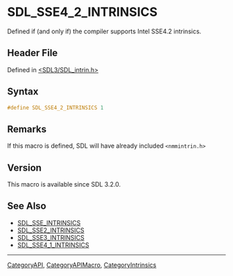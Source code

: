 # SDL_SSE4_2_INTRINSICS

Defined if (and only if) the compiler supports Intel SSE4.2 intrinsics.

## Header File

Defined in [<SDL3/SDL_intrin.h>](https://github.com/libsdl-org/SDL/blob/main/include/SDL3/SDL_intrin.h)

## Syntax

```c
#define SDL_SSE4_2_INTRINSICS 1
```

## Remarks

If this macro is defined, SDL will have already included `<nmmintrin.h>`

## Version

This macro is available since SDL 3.2.0.

## See Also

- [SDL_SSE_INTRINSICS](SDL_SSE_INTRINSICS)
- [SDL_SSE2_INTRINSICS](SDL_SSE2_INTRINSICS)
- [SDL_SSE3_INTRINSICS](SDL_SSE3_INTRINSICS)
- [SDL_SSE4_1_INTRINSICS](SDL_SSE4_1_INTRINSICS)

----
[CategoryAPI](CategoryAPI), [CategoryAPIMacro](CategoryAPIMacro), [CategoryIntrinsics](CategoryIntrinsics)

